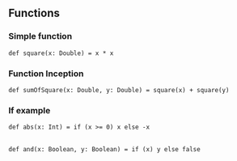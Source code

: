 ## Functions
### Simple function
``` 
def square(x: Double) = x * x
```
### Function Inception
``` 
def sumOfSquare(x: Double, y: Double) = square(x) + square(y)
```
### If example
``` 
def abs(x: Int) = if (x >= 0) x else -x
```
## 
``` 
def and(x: Boolean, y: Boolean) = if (x) y else false
```
<!--stackedit_data:
eyJoaXN0b3J5IjpbMTc4MjI5MjEwMSwxODEzMTczMTYwLDkyMT
UzNzg4NF19
-->